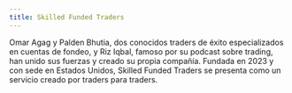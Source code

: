 ```yaml
---
title: Skilled Funded Traders
---
```


Omar Agag y Palden Bhutia, dos conocidos traders de éxito especializados en cuentas de fondeo, y Riz Iqbal, famoso por su podcast sobre trading, han unido sus fuerzas y creado su propia compañía. Fundada en 2023 y con sede en Estados Unidos, Skilled Funded Traders se presenta como un servicio creado por traders para traders.